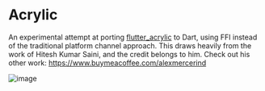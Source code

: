 # Acrylic

An experimental attempt at porting [flutter_acrylic](https://github.com/alexmercerind/flutter_acrylic)
to Dart, using FFI instead of the traditional platform channel approach. This draws heavily from the
work of Hitesh Kumar Saini, and the credit belongs to him. Check out his other work: 
https://www.buymeacoffee.com/alexmercerind

![image](https://user-images.githubusercontent.com/2319867/124517852-e8c6a780-dd99-11eb-8c9d-121a9435e736.png)

